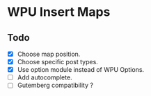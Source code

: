 # WPU Insert Maps

## Todo

* [x] Choose map position.
* [x] Choose specific post types.
* [x] Use option module instead of WPU Options.
* [ ] Add autocomplete.
* [ ] Gutemberg compatibility ?
